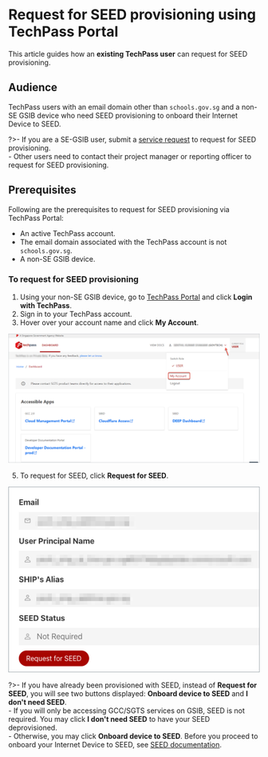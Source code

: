 # Request for SEED provisioning using TechPass Portal

This article guides how an **existing TechPass user** can request for SEED provisioning. 

## Audience

TechPass users with an email domain other than `schools.gov.sg` and a non-SE GSIB device who need SEED provisioning to onboard their Internet Device to SEED.

?>- If you are a SE-GSIB user, submit a [service request](https://go.gov.sg/seed-techpass-support) to request for SEED provisioning.<br>- Other users need to contact their project manager or reporting officer to request for SEED provisioning.

## Prerequisites

Following are the prerequisites to request for SEED provisioning via TechPass Portal:

- An active TechPass account.
- The email domain associated with the TechPass account is not `schools.gov.sg`.
- A non-SE GSIB device.

### To request for SEED provisioning

1. Using your non-SE GSIB device, go to [TechPass Portal](https://portal.techpass.gov.sg) and click **Login with TechPass**.
2. Sign in to your TechPass account.
4. Hover over your account name and click **My Account**.

![view-account](assets/images/onboarding/po-non-se/view-account-or-profile.png)

5. To request for SEED, click **Request for SEED**.

![request-for-seed](assets/images/seed/request-for-seed.png)

?>- If you have already been provisioned with SEED, instead of **Request for SEED**, you will see two buttons displayed: **Onboard device to SEED** and **I don't need SEED**.<br> - If you will only be accessing GCC/SGTS services on GSIB, SEED is not required. You may click **I don't need SEED** to have your SEED deprovisioned.<br> - Otherwise, you may click **Onboard device to SEED**. Before you proceed to onboard your Internet Device to SEED, see [SEED documentation](https://docs.developer.tech.gov.sg/docs/security-suite-for-engineering-endpoint-devices/prerequisites-for-onboarding).


